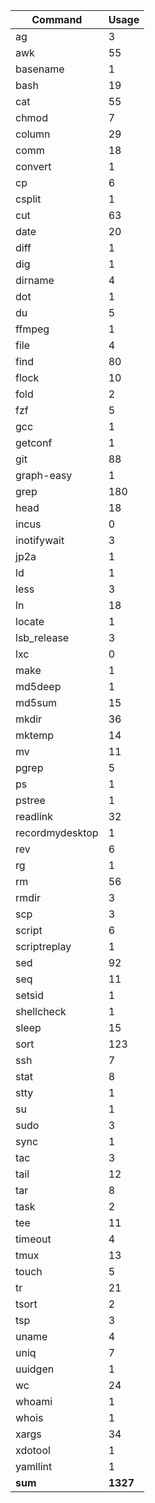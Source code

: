 | Command          | Usage     |
| ---              | ---       |
| ag               | 3         |
| awk              | 55        |
| basename         | 1         |
| bash             | 19        |
| cat              | 55        |
| chmod            | 7         |
| column           | 29        |
| comm             | 18        |
| convert          | 1         |
| cp               | 6         |
| csplit           | 1         |
| cut              | 63        |
| date             | 20        |
| diff             | 1         |
| dig              | 1         |
| dirname          | 4         |
| dot              | 1         |
| du               | 5         |
| ffmpeg           | 1         |
| file             | 4         |
| find             | 80        |
| flock            | 10        |
| fold             | 2         |
| fzf              | 5         |
| gcc              | 1         |
| getconf          | 1         |
| git              | 88        |
| graph-easy       | 1         |
| grep             | 180       |
| head             | 18        |
| incus            | 0         |
| inotifywait      | 3         |
| jp2a             | 1         |
| ld               | 1         |
| less             | 3         |
| ln               | 18        |
| locate           | 1         |
| lsb_release      | 3         |
| lxc              | 0         |
| make             | 1         |
| md5deep          | 1         |
| md5sum           | 15        |
| mkdir            | 36        |
| mktemp           | 14        |
| mv               | 11        |
| pgrep            | 5         |
| ps               | 1         |
| pstree           | 1         |
| readlink         | 32        |
| recordmydesktop  | 1         |
| rev              | 6         |
| rg               | 1         |
| rm               | 56        |
| rmdir            | 3         |
| scp              | 3         |
| script           | 6         |
| scriptreplay     | 1         |
| sed              | 92        |
| seq              | 11        |
| setsid           | 1         |
| shellcheck       | 1         |
| sleep            | 15        |
| sort             | 123       |
| ssh              | 7         |
| stat             | 8         |
| stty             | 1         |
| su               | 1         |
| sudo             | 3         |
| sync             | 1         |
| tac              | 3         |
| tail             | 12        |
| tar              | 8         |
| task             | 2         |
| tee              | 11        |
| timeout          | 4         |
| tmux             | 13        |
| touch            | 5         |
| tr               | 21        |
| tsort            | 2         |
| tsp              | 3         |
| uname            | 4         |
| uniq             | 7         |
| uuidgen          | 1         |
| wc               | 24        |
| whoami           | 1         |
| whois            | 1         |
| xargs            | 34        |
| xdotool          | 1         |
| yamllint         | 1         |
| __sum__          | __1327__  |
